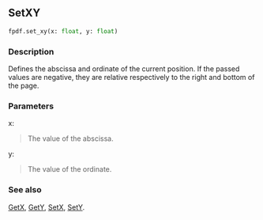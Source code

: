 ## SetXY ##

```python
fpdf.set_xy(x: float, y: float)
```
### Description ###

Defines the abscissa and ordinate of the current position. If the passed values are negative, they are relative respectively to the right and bottom of the page.

### Parameters ###

x:
> The value of the abscissa.

y:
> The value of the ordinate.

### See also ###

[GetX](GetX.md), [GetY](GetY.md), [SetX](SetX.md), [SetY](SetY.md).
